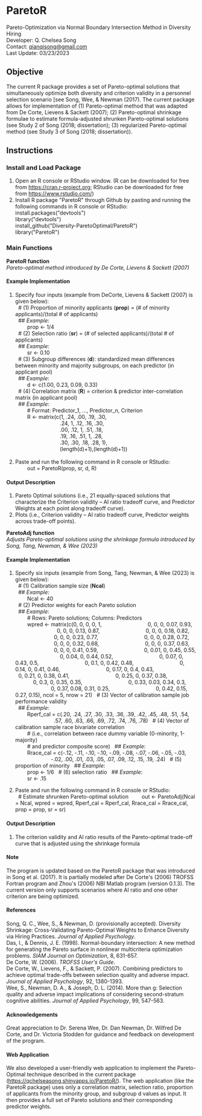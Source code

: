# ParetoR

Pareto-Optimization via Normal Boundary Intersection Method in Diversity Hiring <br />
Developer: Q. Chelsea Song <br />
Contact: qianqisong@gmail.com <br />
Last Update: 03/23/2023

## Objective ##

The current R package provides a set of Pareto-optimal solutions that simultaneously optimize both diversity and criterion validity in a personnel selection scenario [see Song, Wee, & Newman (2017). The current package allows for implementation of (1) Pareto-optimal method that was adapted from De Corte, Lievens & Sackett (2007); (2) Pareto-optimal shrinkage formulae to estimate formula-adjusted shrunken Pareto-optimal solutions (see Study 2 of Song (2018; dissertation); (3) regularized Pareto-optimal method (see Study 3 of Song (2018; dissertation)). 

## Instructions ##

### Install and Load Package ###

1. Open an R console or RStudio window. (R can be downloaded for free from https://cran.r-project.org; RStudio can be downloaded for free from https://www.rstudio.com/)
2. Install R package "ParetoR" through Github by pasting and running the following commands in R console or RStudio:
   install.packages("devtools") <br />
   library("devtools") <br />
   install_github("Diversity-ParetoOptimal/ParetoR") <br />
   library("ParetoR") <br />

### Main Functions ###

**ParetoR function**  <br />
*Pareto-optimal method introduced by De Corte, Lievens & Sackett (2007)*  <br /> 

#### Example Implementation ####

1. Specify four inputs (example from DeCorte, Lievens & Sackett (2007) is given below): <br />
   &nbsp; # (1) Proportion of minority applicants (**prop**) = (# of minority applicants)/(total # of applicants) <br />
      &nbsp; ## *Example*: <br />
      &nbsp; &nbsp; &nbsp; &nbsp; prop <- 1/4 <br />
   &nbsp; # (2) Selection ratio (**sr**) = (# of selected applicants)/(total # of applicants) <br />
      &nbsp; ## *Example*: <br />
      &nbsp; &nbsp; &nbsp; &nbsp; sr <- 0.10 <br />
   &nbsp; # (3) Subgroup differences (**d**): standardized mean differences between minority and majority subgroups, on each predictor (in applicant pool) <br />
      &nbsp; ## *Example*: <br />
      &nbsp; &nbsp; &nbsp; &nbsp;  d <- c(1.00, 0.23, 0.09, 0.33) <br />
   &nbsp; # (4) Correlation matrix (**R**) = criterion & predictor inter-correlation matrix (in applicant pool) <br />
      &nbsp; ## *Example*: <br />
      &nbsp; &nbsp; &nbsp; &nbsp; # Format: Predictor_1, ..., Predictor_n, Criterion <br />
&nbsp; &nbsp; &nbsp; &nbsp; R <- matrix(c(1, .24, .00, .19, .30, <br /> 
&nbsp; &nbsp; &nbsp; &nbsp; &nbsp; &nbsp; &nbsp; &nbsp; &nbsp; &nbsp; &nbsp; &nbsp; &nbsp; &nbsp; &nbsp; .24, 1, .12, .16, .30, <br /> 
&nbsp; &nbsp; &nbsp; &nbsp; &nbsp; &nbsp; &nbsp; &nbsp; &nbsp; &nbsp; &nbsp; &nbsp; &nbsp; &nbsp; &nbsp; .00, .12, 1, .51, .18, <br /> 
&nbsp; &nbsp; &nbsp; &nbsp; &nbsp; &nbsp; &nbsp; &nbsp; &nbsp; &nbsp; &nbsp; &nbsp; &nbsp; &nbsp; &nbsp; .19, .16, .51, 1, .28, <br /> 
&nbsp; &nbsp; &nbsp; &nbsp; &nbsp; &nbsp; &nbsp; &nbsp; &nbsp; &nbsp; &nbsp; &nbsp; &nbsp; &nbsp; &nbsp; .30, .30, .18, .28, 1), <br /> 
&nbsp; &nbsp; &nbsp; &nbsp; &nbsp; &nbsp; &nbsp; &nbsp; &nbsp; &nbsp; &nbsp; &nbsp; &nbsp; &nbsp; &nbsp; (length(d)+1),(length(d)+1)) <br /><br />
2. Paste and run the following command in R console or RStudio: <br />
&nbsp; &nbsp; &nbsp; &nbsp; out = ParetoR(prop, sr, d, R)

#### Output Description ####

1. Pareto Optimal solutions (i.e., 21 equally-spaced solutions that characterize the Criterion validity – AI ratio tradeoff curve, and Predictor Weights at each point along tradeoff curve).
2. Plots (i.e., Criterion validity – AI ratio tradeoff curve, Predictor weights across trade-off points).

**ParetoAdj function**  <br />
*Adjusts Pareto-optimal solutions using the shrinkage formula introduced by Song, Tang, Newman, & Wee (2023)*  <br /> 

#### Example Implementation

1.  Specify six inputs (example from Song, Tang, Newman, & Wee (2023) is given below): <br />
   &nbsp; # (1)  Calibration sample size (**Ncal**) <br />
      &nbsp; ## *Example*: <br />
      &nbsp; &nbsp; &nbsp; &nbsp; Ncal <- 40 <br />
   &nbsp; # (2) Predictor weights for each Pareto solution <br />
      &nbsp; ## *Example*: <br />
      &nbsp; &nbsp; &nbsp; &nbsp; # Rows: Pareto solutions; Columns: Predictors <br />
&nbsp; &nbsp; &nbsp; &nbsp; wpred <- matrix(c(0,    0,    0,    0,    1,
&nbsp; &nbsp; &nbsp; &nbsp; &nbsp; &nbsp; &nbsp; &nbsp; &nbsp; &nbsp; &nbsp; &nbsp; &nbsp; &nbsp; &nbsp; 0,    0,    0, 0.07, 0.93,
&nbsp; &nbsp; &nbsp; &nbsp; &nbsp; &nbsp; &nbsp; &nbsp; &nbsp; &nbsp; &nbsp; &nbsp; &nbsp; &nbsp; &nbsp; 0,    0,    0, 0.13, 0.87,
&nbsp; &nbsp; &nbsp; &nbsp; &nbsp; &nbsp; &nbsp; &nbsp; &nbsp; &nbsp; &nbsp; &nbsp; &nbsp; &nbsp; &nbsp; 0,    0,    0, 0.18, 0.82,
&nbsp; &nbsp; &nbsp; &nbsp; &nbsp; &nbsp; &nbsp; &nbsp; &nbsp; &nbsp; &nbsp; &nbsp; &nbsp; &nbsp; &nbsp; 0,    0,    0, 0.23, 0.77,
&nbsp; &nbsp; &nbsp; &nbsp; &nbsp; &nbsp; &nbsp; &nbsp; &nbsp; &nbsp; &nbsp; &nbsp; &nbsp; &nbsp; &nbsp; 0,    0,    0, 0.28, 0.72,
&nbsp; &nbsp; &nbsp; &nbsp; &nbsp; &nbsp; &nbsp; &nbsp; &nbsp; &nbsp; &nbsp; &nbsp; &nbsp; &nbsp; &nbsp; 0,    0,    0, 0.32, 0.68,
&nbsp; &nbsp; &nbsp; &nbsp; &nbsp; &nbsp; &nbsp; &nbsp; &nbsp; &nbsp; &nbsp; &nbsp; &nbsp; &nbsp; &nbsp; 0,    0,    0, 0.37, 0.63,
&nbsp; &nbsp; &nbsp; &nbsp; &nbsp; &nbsp; &nbsp; &nbsp; &nbsp; &nbsp; &nbsp; &nbsp; &nbsp; &nbsp; &nbsp; 0,    0,    0, 0.41, 0.59,
&nbsp; &nbsp; &nbsp; &nbsp; &nbsp; &nbsp; &nbsp; &nbsp; &nbsp; &nbsp; &nbsp; &nbsp; &nbsp; &nbsp; &nbsp; 0, 0.01,    0, 0.45, 0.55,
&nbsp; &nbsp; &nbsp; &nbsp; &nbsp; &nbsp; &nbsp; &nbsp; &nbsp; &nbsp; &nbsp; &nbsp; &nbsp; &nbsp; &nbsp; 0, 0.04,    0, 0.44, 0.52,
&nbsp; &nbsp; &nbsp; &nbsp; &nbsp; &nbsp; &nbsp; &nbsp; &nbsp; &nbsp; &nbsp; &nbsp; &nbsp; &nbsp; &nbsp; 0, 0.07,    0, 0.43,  0.5,
&nbsp; &nbsp; &nbsp; &nbsp; &nbsp; &nbsp; &nbsp; &nbsp; &nbsp; &nbsp; &nbsp; &nbsp; &nbsp; &nbsp; &nbsp; 0,  0.1,    0, 0.42, 0.48,
&nbsp; &nbsp; &nbsp; &nbsp; &nbsp; &nbsp; &nbsp; &nbsp; &nbsp; &nbsp; &nbsp; &nbsp; &nbsp; &nbsp; &nbsp; 0, 0.14,    0, 0.41, 0.46,
&nbsp; &nbsp; &nbsp; &nbsp; &nbsp; &nbsp; &nbsp; &nbsp; &nbsp; &nbsp; &nbsp; &nbsp; &nbsp; &nbsp; &nbsp; 0, 0.17,    0,  0.4, 0.43,
&nbsp; &nbsp; &nbsp; &nbsp; &nbsp; &nbsp; &nbsp; &nbsp; &nbsp; &nbsp; &nbsp; &nbsp; &nbsp; &nbsp; &nbsp; 0, 0.21,    0, 0.38, 0.41,
&nbsp; &nbsp; &nbsp; &nbsp; &nbsp; &nbsp; &nbsp; &nbsp; &nbsp; &nbsp; &nbsp; &nbsp; &nbsp; &nbsp; &nbsp; 0, 0.25,    0, 0.37, 0.38,
&nbsp; &nbsp; &nbsp; &nbsp; &nbsp; &nbsp; &nbsp; &nbsp; &nbsp; &nbsp; &nbsp; &nbsp; &nbsp; &nbsp; &nbsp; 0,  0.3,    0, 0.35, 0.35,
&nbsp; &nbsp; &nbsp; &nbsp; &nbsp; &nbsp; &nbsp; &nbsp; &nbsp; &nbsp; &nbsp; &nbsp; &nbsp; &nbsp; &nbsp; 0, 0.33, 0.03, 0.34,  0.3,
&nbsp; &nbsp; &nbsp; &nbsp; &nbsp; &nbsp; &nbsp; &nbsp; &nbsp; &nbsp; &nbsp; &nbsp; &nbsp; &nbsp; &nbsp; 0, 0.37, 0.08, 0.31, 0.25,
&nbsp; &nbsp; &nbsp; &nbsp; &nbsp; &nbsp; &nbsp; &nbsp; &nbsp; &nbsp; &nbsp; &nbsp; &nbsp; &nbsp; &nbsp; 0, 0.42, 0.15, 0.27, 0.15), ncol = 5, nrow = 21)
   &nbsp; # (3) Vector of calibration sample job performance validity <br />
      &nbsp; ## *Example*: <br />
&nbsp; &nbsp; &nbsp; &nbsp; Rperf_cal = c(.20, .24, .27, .30, .33, .36, .39, .42, .45, .48, .51, .54,
&nbsp; &nbsp; &nbsp; &nbsp; &nbsp; &nbsp; &nbsp; &nbsp; &nbsp; &nbsp; &nbsp; &nbsp; &nbsp; &nbsp; &nbsp; .57, .60, .63, .66, .69, .72, .74, .76, .78)
   &nbsp; # (4) Vector of calibration sample race bivariate correlation <br />
      &nbsp; &nbsp; &nbsp; &nbsp; # (i.e., correlation between race dummy variable (0-minority, 1-majority) <br />
      &nbsp; &nbsp; &nbsp; &nbsp; # and predictor composite score)
      &nbsp; ## *Example*: <br />
&nbsp; &nbsp; &nbsp; &nbsp; Rrace_cal = c(-.12, -.11, -.10, -.10, -.09, -.08, -.07, -.06, -.05, -.03,
&nbsp; &nbsp; &nbsp; &nbsp; &nbsp; &nbsp; &nbsp; &nbsp; &nbsp; &nbsp; &nbsp; &nbsp; &nbsp; &nbsp; &nbsp; -.02, .00, .01, .03, .05, .07, .09, .12, .15, .19, .24)
   &nbsp; # (5) proportion of minority
      &nbsp; ## *Example*: <br />
      &nbsp; &nbsp; &nbsp; &nbsp; prop <- 1/6
   &nbsp; # (6) selection ratio
      &nbsp; ## *Example*: <br />
      &nbsp; &nbsp; &nbsp; &nbsp; sr <- .15

2. Paste and run the following command in R console or RStudio: <br />
   &nbsp; # Estimate shrunken Pareto-optimal solution
&nbsp; &nbsp; &nbsp; &nbsp; out <- ParetoAdj(Ncal = Ncal, wpred = wpred, Rperf_cal = Rperf_cal, Rrace_cal = Rrace_cal, prop = prop, sr = sr)

#### Output Description

1. The criterion validity and AI ratio results of the Pareto-optimal trade-off curve that is adjusted using the shrinkage formula


#### Note ####

The program is updated based on the ParetoR package that was introduced in Song et al. (2017). It is partially modeled after De Corte's (2006) TROFSS Fortran program and Zhou's (2006) NBI Matlab program (version 0.1.3). The current version only supports scenarios where AI ratio and one other criterion are being optimized.

#### References ####

Song, Q. C., Wee, S., & Newman, D. (provisionally accepted). Diversity Shrinkage: Cross-Validating Pareto-Optimal Weights to  Enhance Diversity via Hiring Practices. *Journal of Applied Psychology*. <br />
Das, I., & Dennis, J. E. (1998). Normal-boundary intersection: A new method for generating the Pareto surface in nonlinear multicriteria optimization problems. *SIAM Journal on Optimization*, 8, 631-657. <br />
De Corte, W. (2006). *TROFSS User's Guide*. <br />
De Corte, W., Lievens, F., & Sackett, P. (2007). Combining predictors to achieve optimal trade-offs between selection quality and adverse impact. *Journal of Applied Psychology*, 92, 1380-1393. <br />
Wee, S., Newman, D. A., & Joseph, D. L. (2014). More than g: Selection quality and adverse impact implications of considering second-stratum cognitive abilities. *Journal of Applied Psychology*, 99, 547-563. <br />

#### Acknowledgements ####

Great appreciation to Dr. Serena Wee, Dr. Dan Newman, Dr. Wilfred De Corte, and Dr. Victoria Stodden for guidance and feedback on development of the program.

#### Web Application ####

We also developed a user-friendly web application to implement the Pareto-Optimal technique described in the current package (https://qchelseasong.shinyapps.io/ParetoR/). The web application (like the ParetoR package) uses only a correlation matrix, selection ratio, proportion of applicants from the minority group, and subgroup d values as input. It then provides a full set of Pareto solutions and their corresponding predictor weights.
